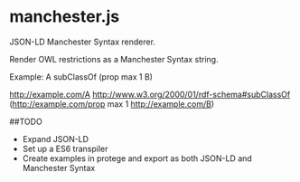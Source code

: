 # manchester.js
JSON-LD Manchester Syntax renderer.

Render OWL restrictions as a Manchester Syntax string.

Example: 
A subClassOf (prop max 1 B)

<http://example.com/A> <http://www.w3.org/2000/01/rdf-schema#subClassOf> (<http://example.com/prop> max 1 <http://example.com/B>)


##TODO
 - Expand JSON-LD
 - Set up a ES6 transpiler
 - Create examples in protege and export as both JSON-LD and Manchester Syntax

